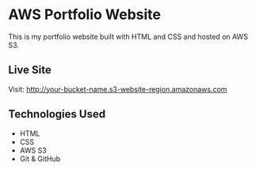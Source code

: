 # AWS Portfolio Website

This is my portfolio website built with HTML and CSS and hosted on AWS S3.

## Live Site
Visit: http://your-bucket-name.s3-website-region.amazonaws.com

## Technologies Used
- HTML
- CSS
- AWS S3
- Git & GitHub
